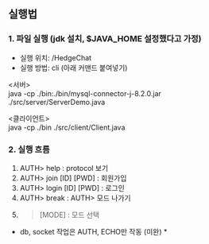 ## 실행법

### 1. 파일 실행 (jdk 설치, $JAVA_HOME 설정했다고 가정) 

- 실행 위치: /HedgeChat  
- 실행 방법: cli        (아래 커맨드 붙여넣기)  

<서버>  
java -cp ./bin:./bin/mysql-connector-j-8.2.0.jar ./src/server/ServerDemo.java  

<클라이언트>  
java -cp ./bin ./src/client/Client.java  


### 2. 실행 흐름

1. AUTH> help               : protocol 보기
2. AUTH> join [ID] [PWD]    : 회원가입
3. AUTH> login [ID] [PWD]   : 로그인
4. AUTH> break              : AUTH> 모드 나가기
5. > [MODE]                 : 모드 선택

* db, socket 작업은 AUTH, ECHO만 작동 (미완) *
